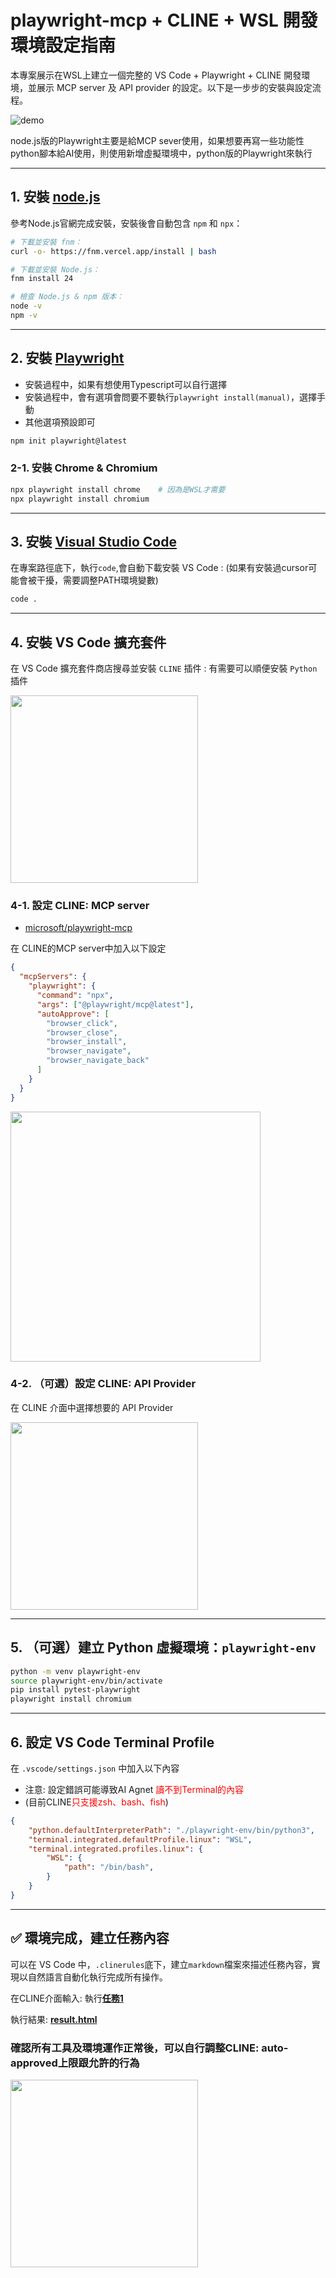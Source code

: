 ﻿# playwright-mcp + CLINE + WSL 開發環境設定指南

本專案展示在WSL上建立一個完整的 VS Code + Playwright + CLINE 開發環境，並展示 MCP server 及 API provider 的設定。以下是一步步的安裝與設定流程。

![demo](images/demo.gif)

node.js版的Playwright主要是給MCP sever使用，如果想要再寫一些功能性python腳本給AI使用，則使用新增虛擬環境中，python版的Playwright來執行

---

## 1. 安裝 [node.js](https://nodejs.org/zh-tw/download)

參考Node.js官網完成安裝，安裝後會自動包含 `npm` 和 `npx`：

```bash
# 下載並安裝 fnm：
curl -o- https://fnm.vercel.app/install | bash

# 下載並安裝 Node.js：
fnm install 24

# 檢查 Node.js & npm 版本：
node -v
npm -v
```

---

## 2. 安裝 [Playwright](https://playwright.dev/docs/intro#installing-playwright)
- 安裝過程中，如果有想使用Typescript可以自行選擇
- 安裝過程中，會有選項會問要不要執行`playwright install(manual)`，選擇手動
- 其他選項預設即可
```bash
npm init playwright@latest
```

### 2-1. 安裝 Chrome & Chromium

```bash
npx playwright install chrome    # 因為是WSL才需要
npx playwright install chromium
```

---

## 3. 安裝 [Visual Studio Code](https://learn.microsoft.com/zh-tw/windows/wsl/tutorials/wsl-vscode)
在專案路徑底下，執行`code`,會自動下載安裝 VS Code
: (如果有安裝過cursor可能會被干擾，需要調整PATH環境變數)
```bash
code .
```
---

## 4. 安裝 VS Code 擴充套件
在 VS Code 擴充套件商店搜尋並安裝 `CLINE` 插件
: 有需要可以順便安裝 `Python` 插件

<img src="images/CLINE_plugin.png" width="300"> 

### 4-1. 設定 CLINE: MCP server
- [microsoft/playwright-mcp](https://github.com/microsoft/playwright-mcp)

在 CLINE的MCP server中加入以下設定
```json
{
  "mcpServers": {
    "playwright": {
      "command": "npx",
      "args": ["@playwright/mcp@latest"],
      "autoApprove": [
        "browser_click",
        "browser_close",
        "browser_install",
        "browser_navigate",
        "browser_navigate_back"
      ]
    }
  }
}
```

<img src="images/add_MCP_server.png" width="400"> 

### 4-2. （可選）設定 CLINE: API Provider

在 CLINE 介面中選擇想要的 API Provider

<img src="images/choose_API_Provider.png" width="300"> 

---

## 5. （可選）建立 Python 虛擬環境：`playwright-env`

```bash
python -m venv playwright-env
source playwright-env/bin/activate
pip install pytest-playwright
playwright install chromium
```

---

## 6. 設定 VS Code Terminal Profile

在 `.vscode/settings.json` 中加入以下內容
- 注意: 設定錯誤可能導致AI Agnet <font color="#f00">讀不到Terminal的內容</font>
- (目前CLINE<font color="#f00">只支援zsh、bash、fish</font>)

```json
{
    "python.defaultInterpreterPath": "./playwright-env/bin/python3",
    "terminal.integrated.defaultProfile.linux": "WSL",
    "terminal.integrated.profiles.linux": {
        "WSL": {
            "path": "/bin/bash",
        }
    }
}
```

---

## ✅ 環境完成，建立任務內容
可以在 VS Code 中，`.clinerules`底下，建立`markdown`檔案來描述任務內容，實現以自然語言自動化執行完成所有操作。

在CLINE介面輸入: 執行[**任務1**](./.clinerules/任務1.md)

執行結果: [**result.html**](https://vbscript055246.github.io/playwright-mcp-with-WSL-tutorial/result.html)

### 確認所有工具及環境運作正常後，可以自行調整CLINE: auto-approved上限跟允許的行為

<img src="images/auto_approved.png" width="300"> 